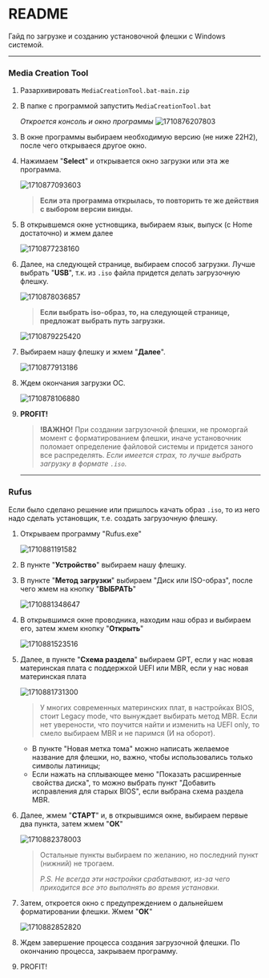 # README

Гайд по загрузке и созданию установочной флешки с Windows системой.

---

### Media Creation Tool

1. Разархивировать `MediaCreationTool.bat-main.zip`
2. В папке с программой запустить `MediaCreationTool.bat`

   *Откроется консоль и окно программы*
   ![1710876207803](image/README/1710876207803.png)
3. В окне программы выбираем необходимую версию (не ниже 22H2), после чего открываеся другое окно.
4. Нажимаем "**Select**" и открывается окно загрузки или эта же программа.

   ![1710877093603](image/README/1710877093603.png)

   > **Если эта программа открылась, то повторить те же действия с выбором версии винды.**
   >
5. В открывшемся окне устновщика, выбираем язык, выпуск (с Home достаточно) и жмем далее

   ![1710877238160](image/README/1710877238160.png)
6. Далее, на следующей странице, выбираем способ загрузки. Лучше выбрать "**USB**", т.к. из `.iso` файла придется делать загрузочную флешку.

   ![1710878036857](image/README/1710878036857.png)

   > **Если выбрать iso-образ, то, на следующей странице, предложат выбрать путь загрузки.**
   >

   ![1710879225420](image/README/1710879225420.png)
7. Выбираем нашу флешку и жмем "**Далее**".

   ![1710877913186](image/README/1710877913186.png)
8. Ждем окончания загрузки ОС.

   ![1710878106880](image/README/1710878106880.png)
9. **PROFIT!**

   > **!ВАЖНО!** При создании загрузочной флешки, не проморгай момент с форматированием флешки, иначе установочник поломает определение файловой системы и придется заного все распределять.
   > *Если имеется страх, то лучше выбрать загрузку в формате `.iso`.*
   >

   ---

### Rufus

Если было сделано решение или пришлось качать образ `.iso`, то из него надо сделать установщик, т.е. создать загрузочную флешку.

1. Открываем программу "Rufus.exe"

   ![1710881191582](image/README/1710881191582.png)
2. В пункте "**Устройство**" выбираем нашу флешку.
3. В пункте "**Метод загрузки**" выбираем "Диск или ISO-образ", после чего жмем на кнопку "**ВЫБРАТЬ**"

   ![1710881348647](image/README/1710881348647.png)
4. В открывшимся окне проводника, находим наш образ и выбираем его, затем жмем кнопку "**Открыть**"

   ![1710881523516](image/README/1710881523516.png)
5. Далее, в пункте "**Схема раздела**" выбираем GPT, если у нас новая материнская плата с поддержкой UEFI или MBR, если у нас новая материнская плата

   ![1710881731300](image/README/1710881731300.png)

   > У многих современных материнских плат, в настройках BIOS, стоит Legacy mode, что вынуждает выбирать метод MBR. Если нет уверености, что поучится найти и изменить на UEFI only, то смело выбираем MBR и не паримся (И на оборот).
   >

   * В пункте "Новая метка тома" можно написать желаемое название для флешки, но, важно, чтобы использовались только символы латиницы;
   * Если нажать на сплывающее меню "Показать расширенные свойства диска", то можно выбрать пункт "Добавить исправления для старых BIOS", если выбрана схема раздела MBR.
6. Далее, жмем "**СТАРТ**" и, в открывшимся окне, выбираем первые два пункта, затем жмем "**ОК**"

   ![1710882378003](image/README/1710882378003.png)

   > Остальные пункты выбираем по желанию, но последний пункт (нижний) не трогаем.
   >
   > *P.S. Не всегда эти настройки срабатывают, из-за чего приходится все это выполнять во время установки.*
   >
7. Затем, откроется окно с предупреждением о дальнейшем форматировании флешки. Жмем "**ОК**"

   ![1710882852820](image/README/1710882852820.png)
8. Ждем завершение процесса создания загрузочной флешки. По окончанию процесса, закрываем программу.
9. PROFIT!
